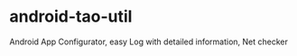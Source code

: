 android-tao-util
================

Android App Configurator, easy Log with detailed information, Net checker
